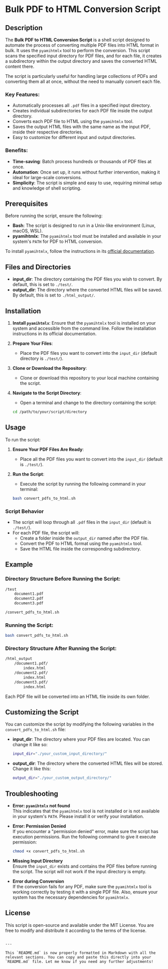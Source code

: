 # Bulk PDF to HTML Conversion Script

## Description

The **Bulk PDF to HTML Conversion Script** is a shell script designed to automate the process of converting multiple PDF files into HTML format in bulk. It uses the `pyamihtmlx` tool to perform the conversion. This script scans the specified input directory for PDF files, and for each file, it creates a subdirectory within the output directory and saves the converted HTML content there. 

The script is particularly useful for handling large collections of PDFs and converting them all at once, without the need to manually convert each file.

### Key Features:
- Automatically processes all `.pdf` files in a specified input directory.
- Creates individual subdirectories for each PDF file inside the output directory.
- Converts each PDF file to HTML using the `pyamihtmlx` tool.
- Saves the output HTML files with the same name as the input PDF, inside their respective directories.
- Easy to customize for different input and output directories.

### Benefits:
- **Time-saving**: Batch process hundreds or thousands of PDF files at once.
- **Automation**: Once set up, it runs without further intervention, making it ideal for large-scale conversions.
- **Simplicity**: The script is simple and easy to use, requiring minimal setup and knowledge of shell scripting.

## Prerequisites

Before running the script, ensure the following:

- **Bash**: The script is designed to run in a Unix-like environment (Linux, macOS, WSL).
- **pyamihtmlx**: The `pyamihtmlx` tool must be installed and available in your system's `PATH` for PDF to HTML conversion.

To install `pyamihtmlx`, follow the instructions in its [official documentation](https://pypi.org/project/pyamihtmlx/).

## Files and Directories

- **input_dir**: The directory containing the PDF files you wish to convert. By default, this is set to `./test/`.
- **output_dir**: The directory where the converted HTML files will be saved. By default, this is set to `./html_output/`.

## Installation

1. **Install `pyamihtmlx`**: Ensure that the `pyamihtmlx` tool is installed on your system and accessible from the command line. Follow the installation instructions in its official documentation.
   
2. **Prepare Your Files**:
   - Place the PDF files you want to convert into the `input_dir` (default directory is `./test/`).
   
3. **Clone or Download the Repository**:
   - Clone or download this repository to your local machine containing the script.

4. **Navigate to the Script Directory**:
   - Open a terminal and change to the directory containing the script:

   ```bash
   cd /path/to/your/script/directory
   ```

## Usage

To run the script:

1. **Ensure Your PDF Files Are Ready**:
   - Place all the PDF files you want to convert into the `input_dir` (default is `./test/`).
   
2. **Run the Script**:
   - Execute the script by running the following command in your terminal:

   ```bash
   bash convert_pdfs_to_html.sh
   ```

### Script Behavior

- The script will loop through all `.pdf` files in the `input_dir` (default is `./test/`).
- For each PDF file, the script will:
  - Create a folder inside the `output_dir` named after the PDF file.
  - Convert the PDF to HTML format using the `pyamihtmlx` tool.
  - Save the HTML file inside the corresponding subdirectory.

## Example

### Directory Structure Before Running the Script:

```bash
/test
    document1.pdf
    document2.pdf
    document3.pdf

/convert_pdfs_to_html.sh
```

### Running the Script:

```bash
bash convert_pdfs_to_html.sh
```

### Directory Structure After Running the Script:

```bash
/html_output
    /document1.pdf/
        index.html
    /document2.pdf/
        index.html
    /document3.pdf/
        index.html
```

Each PDF file will be converted into an HTML file inside its own folder.

## Customizing the Script

You can customize the script by modifying the following variables in the `convert_pdfs_to_html.sh` file:

- **input_dir**: The directory where your PDF files are located. You can change it like so:

  ```bash
  input_dir="./your_custom_input_directory/"
  ```

- **output_dir**: The directory where the converted HTML files will be stored. Change it like this:

  ```bash
  output_dir="./your_custom_output_directory/"
  ```

## Troubleshooting

- **Error: `pyamihtmlx` not found**  
  This indicates that the `pyamihtmlx` tool is not installed or is not available in your system's `PATH`. Please install it or verify your installation.

- **Error: Permission Denied**  
  If you encounter a "permission denied" error, make sure the script has execution permissions. Run the following command to give it execute permission:

  ```bash
  chmod +x convert_pdfs_to_html.sh
  ```

- **Missing Input Directory**  
  Ensure the `input_dir` exists and contains the PDF files before running the script. The script will not work if the input directory is empty.

- **Error during Conversion**  
  If the conversion fails for any PDF, make sure the `pyamihtmlx` tool is working correctly by testing it with a single PDF file. Also, ensure your system has the necessary dependencies for `pyamihtmlx`.

## License

This script is open-source and available under the MIT License. You are free to modify and distribute it according to the terms of the license.
```

---

This `README.md` is now properly formatted in Markdown with all the relevant sections. You can copy and paste this directly into your `README.md` file. Let me know if you need any further adjustments!
